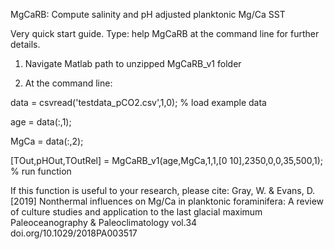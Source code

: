 MgCaRB: Compute salinity and pH adjusted planktonic Mg/Ca SST

Very quick start guide. Type: help MgCaRB
at the command line for further details.


1. Navigate Matlab path to unzipped MgCaRB_v1 folder

2. At the command line:

data = csvread('testdata_pCO2.csv',1,0);	% load example data

age = data(:,1);

MgCa = data(:,2);

[TOut,pHOut,TOutRel] = MgCaRB_v1(age,MgCa,1,1,[0 10],2350,0,0,35,500,1);	% run function
   

If this function is useful to your research, please cite:
  Gray, W. & Evans, D. [2019] Nonthermal influences on Mg/Ca in planktonic foraminifera: 
    A review of culture studies and application to the last glacial maximum
    Paleoceanography & Paleoclimatology vol.34 doi.org/10.1029/2018PA003517
